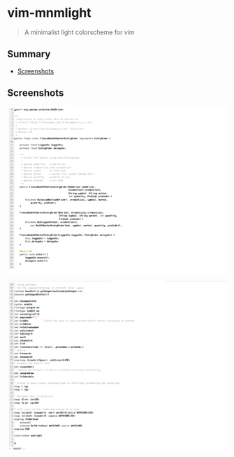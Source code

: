 # vim-mnmlight
> A minimalist light colorscheme for vim

## Summary
  * [Screenshots](#screenshots)

## <a name="screenshots"></a>Screenshots
![Java Code](docs/screenshot-javacode.png "Java Code")

![.vimrc](docs/screenshot-vimrc.png ".vimrc")
